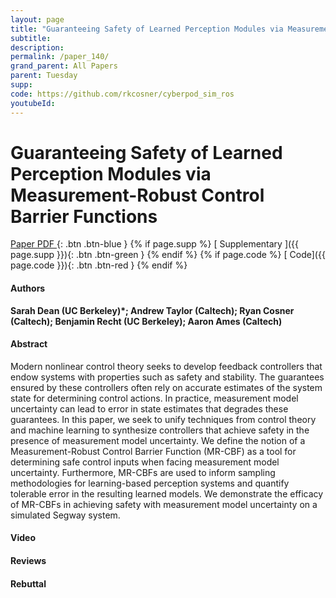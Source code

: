 ```yaml
---
layout: page
title: "Guaranteeing Safety of Learned Perception Modules via Measurement-Robust Control Barrier Functions"
subtitle: 
description:
permalink: /paper_140/
grand_parent: All Papers
parent: Tuesday
supp: 
code: https://github.com/rkcosner/cyberpod_sim_ros
youtubeId: 
---
```


# Guaranteeing Safety of Learned Perception Modules via Measurement-Robust Control Barrier Functions

[<i class="fa fa-file-text-o" aria-hidden="true"></i> Paper PDF ](https://drive.google.com/file/d/1b2-B7GqG-pbuBSEgzIsFs6unbaY2rIT9/view){: .btn .btn-blue } {% if page.supp %} [<i class="fa fa-file-text-o" aria-hidden="true"></i> Supplementary ]({{ page.supp }}){: .btn .btn-green } {% endif %} {% if page.code %} [<i class="fa fa-github" aria-hidden="true"></i> Code]({{ page.code }}){: .btn .btn-red }
{% endif %}

#### Authors
**Sarah Dean (UC Berkeley)*; Andrew Taylor (Caltech); Ryan Cosner (Caltech); Benjamin Recht (UC Berkeley); Aaron Ames (Caltech)**

#### Abstract
Modern nonlinear control theory seeks to develop feedback controllers that endow systems with properties such as safety and stability. The guarantees ensured by these controllers often rely on accurate estimates of the system state for determining control actions. In practice, measurement model uncertainty can lead to error in state estimates that degrades these guarantees. In this paper, we seek to unify techniques from control theory and machine learning to synthesize controllers that achieve safety in the presence of measurement model uncertainty. We define the notion of a Measurement-Robust Control Barrier Function (MR-CBF) as a tool for determining safe control inputs when facing measurement model uncertainty. Furthermore, MR-CBFs are used to inform sampling methodologies for learning-based perception systems and quantify tolerable error in the resulting learned models. We demonstrate the efficacy of MR-CBFs in achieving safety with measurement model uncertainty on a simulated Segway system.

#### Video 

#### Reviews

#### Rebuttal
